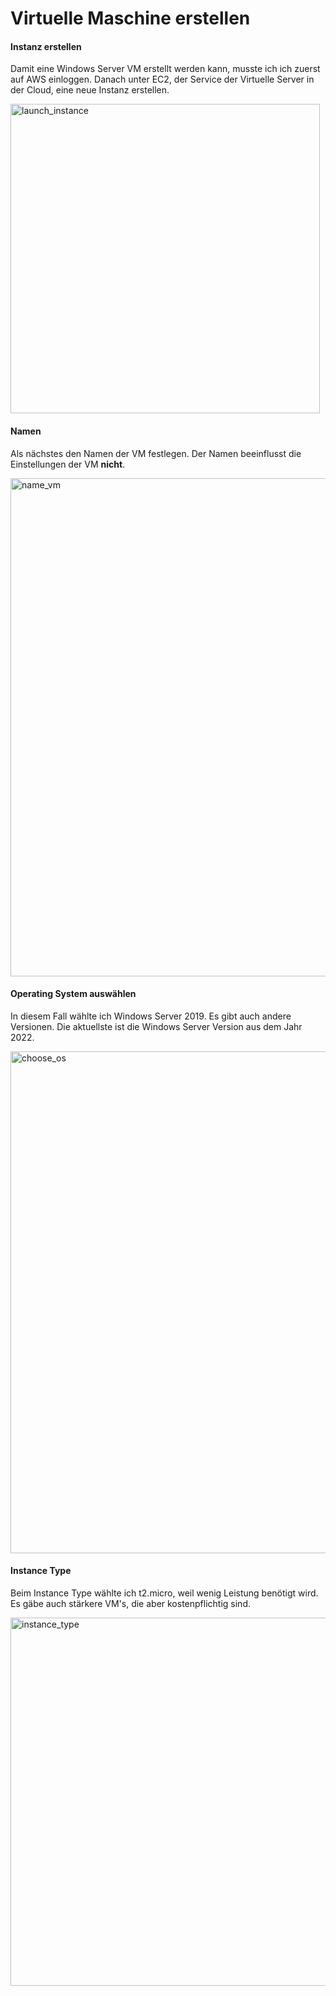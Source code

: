 
# Virtuelle Maschine erstellen
#### Instanz erstellen
Damit eine Windows Server VM erstellt werden kann, musste ich ich zuerst auf AWS einloggen. Danach unter EC2, der Service der Virtuelle Server in der Cloud, eine neue Instanz erstellen. 

<img width="495" alt="launch_instance" src="https://github.com/user-attachments/assets/e5535ebc-9718-456d-9ccd-e7f1aca6ea6e">

#### Namen
Als nächstes den Namen der VM festlegen. Der Namen beeinflusst die Einstellungen der VM **nicht**. 

<img width="797" alt="name_vm" src="https://github.com/user-attachments/assets/ea0d3133-5b1d-441d-9cf7-e4afc3c4944d">

#### Operating System auswählen
In diesem Fall wählte ich Windows Server 2019. Es gibt auch andere Versionen. Die aktuellste ist die Windows Server Version aus dem Jahr 2022. 

<img width="803" alt="choose_os" src="https://github.com/user-attachments/assets/4a16b43d-5b91-4017-b3de-60d934f816c4">

#### Instance Type
Beim Instance Type wählte ich t2.micro, weil wenig Leistung benötigt wird. Es gäbe auch stärkere VM's, die aber kostenpflichtig sind. 

<img width="589" alt="instance_type" src="https://github.com/user-attachments/assets/e5772639-58c6-471b-b906-2c5b1516513a">

